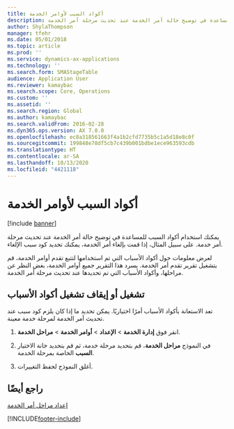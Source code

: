 ```yaml
---
title: أكواد السبب لأوامر الخدمة
description: استخدم أكواد السبب للمساعدة في توضيح حالة أمر الخدمة عند تحديث مرحلة أمر الخدمة.
author: ShylaThompson
manager: tfehr
ms.date: 05/01/2018
ms.topic: article
ms.prod: ''
ms.service: dynamics-ax-applications
ms.technology: ''
ms.search.form: SMAStageTable
audience: Application User
ms.reviewer: kamaybac
ms.search.scope: Core, Operations
ms.custom: ''
ms.assetid: ''
ms.search.region: Global
ms.author: kamaybac
ms.search.validFrom: 2016-02-28
ms.dyn365.ops.version: AX 7.0.0
ms.openlocfilehash: ec8a318561663f4a1b2cfd7735b5c1a5d18e8c0f
ms.sourcegitcommit: 199848e78df5cb7c439b001bdbe1ece963593cdb
ms.translationtype: HT
ms.contentlocale: ar-SA
ms.lasthandoff: 10/13/2020
ms.locfileid: "4421118"
---
```

# <a name="reason-codes-for-service-orders"></a>أكواد السبب لأوامر الخدمة   

[!include [banner](../includes/banner.md)]


يمكنك استخدام أكواد السبب للمساعدة في توضيح حالة أمر الخدمة عند تحديث مرحلة أمر خدمة. على سبيل المثال، إذا قمت بإلغاء أمر الخدمة، يمكنك تحديد كود سبب الإلغاء.

لعرض معلومات حول أكواد الأسباب التي تم استخدامها لتتبع تقدم أوامر الخدمة، قم بتشغيل تقرير تقدم أمر الخدمة. يسرد هذا التقرير جميع أوامر الخدمة، بغض النظر عن مراحلها، وأكواد الأسباب التي تم تحديدها عند تحديث مرحلة أمر الخدمة.

## <a name="turn-reason-codes-on-or-off"></a>تشغيل أو إيقاف تشغيل أكواد الأسباب

تعد الاستعانة بأكواد الأسباب أمرًا اختياريًا. يمكن تحديد ما إذا كان يلزم كود سبب عند تحديث أمر الخدمة لمرحلة خدمة معينة.

1.  انقر فوق **إدارة الخدمة** \> **الإعداد** \> **أوامر الخدمة** \> **مراحل الخدمة**.

2.  في  النموذج **مراحل الخدمة**، قم بتحديد مرحلة خدمة، ثم قم بتحديد خانة الاختيار **السبب** الخاصة بمرحلة الخدمة.

3.  أغلق النموذج لحفظ التغييرات.

## <a name="see-also"></a>راجع أيضًا

[إعداد مراحل أمر الخدمة](set-up-service-order-stages.md)





[!INCLUDE[footer-include](../../includes/footer-banner.md)]